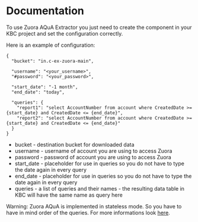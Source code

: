 # Documentation

To use Zuora AQuA Extractor you just need to create the component in your KBC project and set the configuration correctly.

Here is an example of configuration:

```
{
  "bucket": "in.c-ex-zuora-main",

  "username": "<your_username>",
  "#password": "<your_password>",

  "start_date": "-1 month",
  "end_date": "today",

  "queries": {
    "report1": "select AccountNumber from account where CreatedDate >= {start_date} and CreatedDate <= {end_date}",
    "report2": "select AccountNumber from account where CreatedDate >= {start_date} and CreatedDate <= {end_date}"
  }
}
```

* bucket - destination bucket for downloaded data
* username - username of account you are using to access Zuora
* password - password of account you are using to access Zuora
* start_date - placeholder for use in queries so you do not have to type the date again in every query
* end_date - placeholder for use in queries so you do not have to type the date again in every query
* queries - a list of queries and their names - the resulting data table in KBC will have the same name as query here

Warning: Zuora AQuA is implemented in stateless mode. So you have to have in mind order of the queries. For more informations look [here](https://knowledgecenter.zuora.com/BC_Developers/Aggregate_Query_API/BA_Stateless_and_Stateful_Modes).